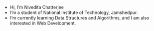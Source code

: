 - Hi, I’m Nivedita Chatterjee
- I’m a student of National Institute of Technology, Jamshedpur.
- I’m currently learning Data Structures and Algorithms, and I am also interested in Web Development. 


<!---
Nivedita021/Nivedita021 is a ✨ special ✨ repository because its `README.md` (this file) appears on your GitHub profile.
You can click the Preview link to take a look at your changes.
--->
